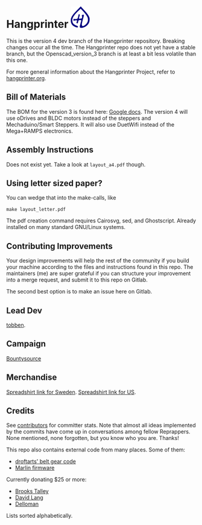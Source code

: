 Hangprinter ![Hangprinter logo](./hangprinter_logo_blue_50.png)
===========

This is the version 4 dev branch of the Hangprinter repository.
Breaking changes occur all the time.
The Hangprinter repo does not yet have a stable branch, but the Openscad\_version\_3 branch is at least a bit less volatile than this one.

For more general information about the Hangprinter Project, refer to [hangprinter.org](https://hangprinter.org).

Bill of Materials
----------------
The BOM for the version 3 is found here: [Google docs](https://docs.google.com/spreadsheets/d/1lOPZoF1P2OSdJcijZRVrwAEVFh3LLAnf6-s6k-hlbZU/edit?usp=sharing).
The version 4 will use oDrives and BLDC motors instead of the steppers and Mechaduino/Smart Steppers.
It will also use DuetWifi instead of the Mega+RAMPS electronics.

Assembly Instructions
---------------------
Does not exist yet. Take a look at `layout_a4.pdf` though.

Using letter sized paper?
-------------------------
You can wedge that into the make-calls, like
```
make layout_letter.pdf
```

The pdf creation command requires Cairosvg, sed, and Ghostscript. Already installed on many standard GNU/Linux systems.

Contributing Improvements
-------------------------
Your design improvements will help the rest of the community if you build your machine according to the files and instructions found in this repo.
The maintainers (me) are super grateful if you can structure your improvement into a merge request, and submit it to this repo on Gitlab.

The second best option is to make an issue here on Gitlab.

Lead Dev
---------------------------------
[tobben](https://torbjornludvigsen.com).

Campaign
---------------------------------
[Bountysource](https://salt.bountysource.com/teams/hangprinter)

Merchandise
---------------------------------
[Spreadshirt link for Sweden](https://shop.spreadshirt.se/hangprinter-merchandise/).
[Spreadshirt link for US](https://shop.spreadshirt.com/hangprinter-merchandise/).

Credits
-------
See [contributors](https://gitlab.com/tobben/hangprinter/graphs/version_4_dev) for committer stats.
Note that almost all ideas implemented by the commits have come up in conversations among fellow Reprappers.
None mentioned, none forgotten, but you know who you are.
Thanks!

This repo also contains external code from many places. Some of them:
* [droftarts' belt gear code](https://www.thingiverse.com/thing:16627)
* [Marlin firmware](https://github.com/MarlinFirmware/Marlin)

Currently donating $25 or more:
* [Brooks Talley](https://www.bountysource.com/people/62525-brooks-talley)
* [David Lang](https://www.bountysource.com/people/50149-david-lang)
* [Delloman](https://www.bountysource.com/people/56602-delloman)

Lists sorted alphabetically.
